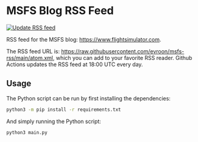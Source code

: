 # MSFS Blog RSS Feed
[![Update RSS feed](https://github.com/evroon/msfs-rss/actions/workflows/update_feed.yaml/badge.svg)](https://github.com/evroon/msfs-rss/actions/workflows/update_feed.yaml)

RSS feed for the MSFS blog: https://www.flightsimulator.com.

The RSS feed URL is: https://raw.githubusercontent.com/evroon/msfs-rss/main/atom.xml, which you can add to your favorite RSS reader. Github Actions updates the RSS feed at 18:00 UTC every day.

## Usage
The Python script can be run by first installing the dependencies:

```bash
python3 -m pip install -r requirements.txt
```

And simply running the Python script:
```bash
python3 main.py
```
